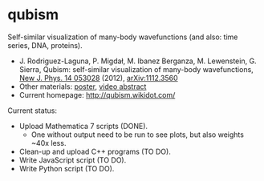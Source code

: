qubism
======

Self-similar visualization of many-body wavefunctions (and also: time series, DNA, proteins).

* J. Rodriguez-Laguna, P. Migdał, M. Ibanez Berganza, M. Lewenstein, G. Sierra,
  Qubism: self-similar visualization of many-body wavefunctions,
  [New J. Phys. 14 053028](http://dx.doi.org/10.1088/1367-2630/14/5/053028) (2012),
  [arXiv:1112.3560](http://arxiv.org/abs/1112.3560)
* Other materials: [poster](http://dx.doi.org/10.6084/m9.figshare.97233),
  [video abstract](http://www.youtube.com/watch?v=tfJHjpyQn0I)
* Current homepage: http://qubism.wikidot.com/

Current status:

* Upload Mathematica 7 scripts (DONE).
    * One without output need to be run to see plots, but also weights ~40x less.
* Clean-up and upload C++ programs (TO DO).
* Write JavaScript script (TO DO).
* Write Python script (TO DO).

